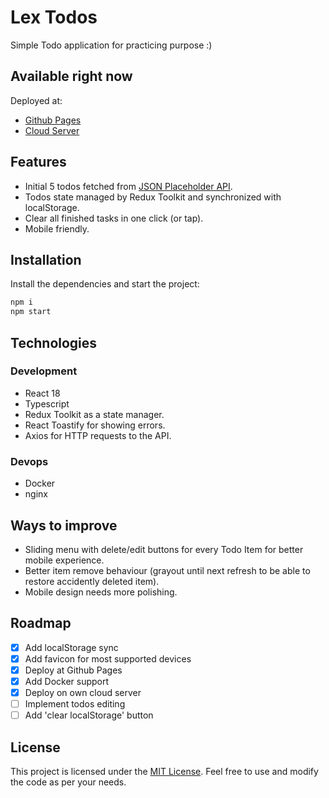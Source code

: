 # Lex Todos

Simple Todo application for practicing purpose :)

## Available right now

Deployed at:

- [Github Pages](https://lexeor.github.io/lex-todos/)
- [Cloud Server](http://158.160.108.4:81/)

## Features

- Initial 5 todos fetched from [JSON Placeholder API](https://jsonplaceholder.typicode.com).
- Todos state managed by Redux Toolkit and synchronized with localStorage.
- Clear all finished tasks in one click (or tap).
- Mobile friendly.

## Installation

Install the dependencies and start the project:

```sh
npm i
npm start
```

## Technologies

### Development

- React 18
- Typescript
- Redux Toolkit as a state manager.
- React Toastify for showing errors.
- Axios for HTTP requests to the API.

### Devops

- Docker
- nginx

## Ways to improve

- Sliding menu with delete/edit buttons for every Todo Item for better mobile experience.
- Better item remove behaviour (grayout until next refresh to be able to restore accidently deleted item).
- Mobile design needs more polishing.

## Roadmap

- [x] Add localStorage sync
- [x] Add favicon for most supported devices
- [x] Deploy at Github Pages
- [x] Add Docker support
- [x] Deploy on own cloud server
- [ ] Implement todos editing
- [ ] Add 'clear localStorage' button

## License

This project is licensed under the [MIT License](https://opensource.org/license/mit/). Feel free to use and modify the code as per your needs.
